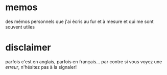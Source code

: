 # memos
des mémos personnels que j'ai écris au fur et à mesure et qui me sont
souvent utiles

# disclaimer
parfois c'est en anglais, parfois en français... par contre si vous
voyez une *erreur*, n'hésitez pas à la signaler!
